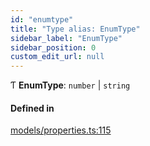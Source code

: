 ```yaml
---
id: "enumtype"
title: "Type alias: EnumType"
sidebar_label: "EnumType"
sidebar_position: 0
custom_edit_url: null
---
```


Ƭ **EnumType**: `number` \| `string`

#### Defined in

[models/properties.ts:115](https://github.com/Camberi/firecms/blob/b1328ad/src/models/properties.ts#L115)
